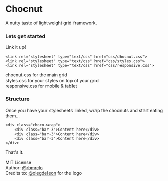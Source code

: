 Chocnut
=======

A nutty taste of lightweight grid framework.

<h3> Lets get started </h3>


Link it up!

```
<link rel="stylesheet" type="text/css" href="css/chocnut.css">
<link rel="stylesheet" type="text/css" href="css/styles.css">
<link rel="stylesheet" type="text/css" href="css/responsive.css">
```

chocnut.css for the main grid
<br/>
styles.css for your styles on top of your grid
<br/>
responsive.css for mobile & tablet

<h3> Structure </h3>

Once you have your stylesheets linked, wrap the chocnuts and start eating them...

```
<div class="choco-wrap">
    <div class="bar-3">Content here</div>
    <div class="bar-3">Content here</div>
    <div class="bar-3">Content here</div>
</div>
```

That's it.

MIT License
<br/>
Author: [@rbmrclo]
<br/>
Credits to: [@olegdeleon] for the logo

[@olegdeleon]: http://www.twitter.com/olegdeleon
[@rbmrclo]: http://www.twitter.com/rbmrclo
